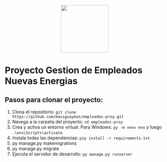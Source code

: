 <p align="center">
  <img src="https://1000marcas.net/wp-content/uploads/2021/06/Django-Logo.png" width="150" height="150">
</p>

<h1 class="text-center text-primary">Proyecto Gestion de Empleados Nuevas Energias</h1>

<h2 class="mt-4">Pasos para clonar el proyecto:</h2>

<ol class="list-group list-group-numbered mb-4">
  <li class="list-group-item">Clona el repositorio: <code>git clone https://github.com/maxiguaymas/empleados-proy.git</code></li>
  <li class="list-group-item">Navega a la carpeta del proyecto: <code>cd empleados-proy</code></li>
  <li class="list-group-item">Crea y activa un entorno virtual. Para Windows: <code>py -m venv env</code> y luego <code>.\env\Scripts\activate</code></li>
  <li class="list-group-item">Instala todas las dependencias: <code>pip install -r requirements.txt</code></li>
  <li class="list-group-item">py manage.py makemigrations</li>
  <li class="list-group-item">py manage.py migrate</li>
  <li class="list-group-item">Ejecuta el servidor de desarrollo: <code>py manage.py runserver</code></li>
</ol>
